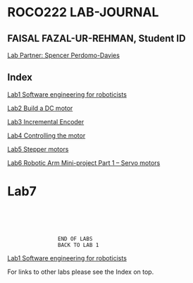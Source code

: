 # **ROCO222 LAB-JOURNAL**

## **FAISAL FAZAL-UR-REHMAN, Student ID** 

[Lab Partner: Spencer Perdomo-Davies](https://github.com/slperdomo-davies/Roco222--Lab-Journal/blob/master/ROS.md)

## **Index**
[Lab1 Software engineering for roboticists](https://github.com/Faisal-f-rehman/Roco222-labs/blob/master/lab1%20software%20engineering%20for%20roboticists.md)

[Lab2 Build a DC motor](https://github.com/Faisal-f-rehman/journal.md/blob/master/lab2%20dc%20motor.md)

[Lab3 Incremental Encoder](https://github.com/Faisal-f-rehman/Roco222-labs/blob/master/lab3%20Incremental%20Encoder.md)

[Lab4 Controlling the motor](https://github.com/Faisal-f-rehman/Roco222-labs/blob/master/lab4%20Controlling%20the%20motor.md)

[Lab5 Stepper motors](https://github.com/Faisal-f-rehman/Roco222-labs/blob/master/lab5%20Stepper%20Motors.md)

[Lab6 Robotic Arm Mini-project Part 1 – Servo motors](https://github.com/Faisal-f-rehman/Roco222-labs/blob/master/lab6%20Robotic%20Arm%20Mini-project%0APart%201%20%E2%80%93%20Servo%20motors.md)

# **Lab7**




<br><br><br>

					END OF LABS
					BACK TO LAB 1

[Lab1 Software engineering for roboticists](https://github.com/Faisal-f-rehman/Roco222-labs/blob/master/lab1%20software%20engineering%20for%20roboticists.md)

For links to other labs please see the Index on top.



  


 
